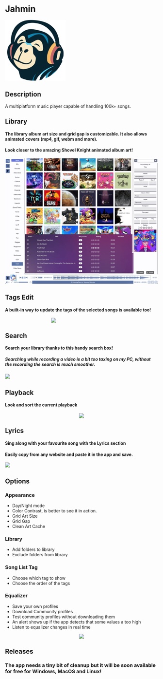 <h1>Jahmin</h1>

<img src="https://raw.githubusercontent.com/PacoGim/PacoGim.github.io/main/public/img/jahmin_logo.svg" alt="Jahmin Logo" style="width:200px;"/>

## Description

A multiplatform music player capable of handling 100k+ songs.

## Library

#### The library album art size and grid gap is customizable. It also allows animated covers (mp4, gif, webm and more).

#### Look closer to the amazing Shovel Knight animated album art!

![](resources/Library.gif)

## Tags Edit

#### A built-in way to update the tags of the selected songs is available too!

<img-container style="display:flex;justify-content:center;">
<img src="https://github.com/PacoGim/Jahmin/assets/34577195/3a2e0f4c-5d72-4140-906e-798b66aa2d5f" style="width:200px"/>
</img-container>

## Search

#### Search your library thanks to this handy search box!

##### Searching while recording a video is a bit too taxing on my PC, without the recording the search is much smoother.

![](resources/Search.gif)

## Playback

#### Look and sort the current playback

<img-container style="display:flex;justify-content:center;">
<img src="https://github.com/PacoGim/Jahmin/assets/34577195/08b9265c-34ac-4207-a3b0-a9831945296e"/>
</img-container>

## Lyrics

#### Sing along with your favourite song with the Lyrics section

#### Easily copy from any website and paste it in the app and save.

![](resources/Lyrics.gif)

## Options

### Appearance

- Day/Night mode
- Color Contrast, is better to see it in action.
- Grid Art Size
- Grid Gap
- Clean Art Cache

### Library

- Add folders to library
- Exclude folders from library

### Song List Tag

- Choose which tag to show
- Choose the order of the tags

### Equalizer

- Save your own profiles
- Download Community profiles
- Test community profiles without downloading them
- An alert shows up if the app detects that some values a too high
- Listen to equalizer changes in real time

<img-container style="display:flex;justify-content:center;">
<img src="https://github.com/PacoGim/Jahmin/assets/34577195/da04cd62-e363-423d-9a6c-8c972c57370b"/>
</img-container>

## Releases

### The app needs a tiny bit of cleanup but it will be soon available for free for Windows, MacOS and Linux!